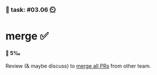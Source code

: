 ### 💪 task: #03.06 [⏲️](https://youtu.be/1gQJUjgCqrU)

# merge ✅

#### 🏅 5‰

Review (& maybe discuss) to [merge all PRs](https://docs.github.com/en/pull-requests/collaborating-with-pull-requests/incorporating-changes-from-a-pull-request/about-pull-request-merges) from other team.